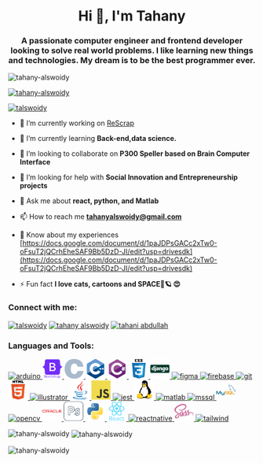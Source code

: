 <h1 align="center">Hi 👋, I'm Tahany</h1>
<h3 align="center">A passionate computer engineer and frontend developer looking to solve real world problems. I like learning new things and technologies. My dream is to be the best programmer ever.</h3>

<p align="left"> <img src="https://komarev.com/ghpvc/?username=tahany-alswoidy&label=Profile%20views&color=0e75b6&style=flat" alt="tahany-alswoidy" /> </p>

<p align="left"> <a href="https://github.com/ryo-ma/github-profile-trophy"><img src="https://github-profile-trophy.vercel.app/?username=tahany-alswoidy" alt="tahany-alswoidy" /></a> </p>

<p align="left"> <a href="https://twitter.com/talswoidy" target="blank"><img src="https://img.shields.io/twitter/follow/TAlswoidy?logo=twitter&style=for-the-badge" alt="talswoidy" /></a> </p>

- 🔭 I’m currently working on [ReScrap](https://zen-shaw-4242c2.netlify.app/)

- 🌱 I’m currently learning **Back-end,data science.**

- 👯 I’m looking to collaborate on **P300 Speller based on Brain Computer Interface**

- 🤝 I’m looking for help with **Social Innovation and Entrepreneurship projects**

- 💬 Ask me about **react, python, and Matlab**

- 📫 How to reach me **tahanyalswoidy@gmail.com**

- 📄 Know about my experiences [https://docs.google.com/document/d/1paJDPsGACc2xTw0-oFsuT2jQCrhEheSAF9Bb5DzD-JI/edit?usp=drivesdk](https://docs.google.com/document/d/1paJDPsGACc2xTw0-oFsuT2jQCrhEheSAF9Bb5DzD-JI/edit?usp=drivesdk)

- ⚡ Fun fact **I love cats, cartoons and SPACE🔭🪐 😍**

<h3 align="left">Connect with me:</h3>
<p align="left">
<a href="https://twitter.com/talswoidy" target="blank"><img align="center" src="https://cdn.jsdelivr.net/npm/simple-icons@3.0.1/icons/twitter.svg" alt="talswoidy" height="30" width="40" /></a>
<a href="https://linkedin.com/in/tahany alswoidy" target="blank"><img align="center" src="https://cdn.jsdelivr.net/npm/simple-icons@3.0.1/icons/linkedin.svg" alt="tahany alswoidy" height="30" width="40" /></a>
<a href="https://fb.com/tahani abdullah" target="blank"><img align="center" src="https://cdn.jsdelivr.net/npm/simple-icons@3.0.1/icons/facebook.svg" alt="tahani abdullah" height="30" width="40" /></a>
</p>

<h3 align="left">Languages and Tools:</h3>
<p align="left"> <a href="https://www.arduino.cc/" target="_blank"> <img src="https://cdn.worldvectorlogo.com/logos/arduino-1.svg" alt="arduino" width="40" height="40"/> </a> <a href="https://getbootstrap.com" target="_blank"> <img src="https://raw.githubusercontent.com/devicons/devicon/master/icons/bootstrap/bootstrap-plain-wordmark.svg" alt="bootstrap" width="40" height="40"/> </a> <a href="https://www.cprogramming.com/" target="_blank"> <img src="https://raw.githubusercontent.com/devicons/devicon/master/icons/c/c-original.svg" alt="c" width="40" height="40"/> </a> <a href="https://www.w3schools.com/cpp/" target="_blank"> <img src="https://raw.githubusercontent.com/devicons/devicon/master/icons/cplusplus/cplusplus-original.svg" alt="cplusplus" width="40" height="40"/> </a> <a href="https://www.w3schools.com/cs/" target="_blank"> <img src="https://raw.githubusercontent.com/devicons/devicon/master/icons/csharp/csharp-original.svg" alt="csharp" width="40" height="40"/> </a> <a href="https://www.w3schools.com/css/" target="_blank"> <img src="https://raw.githubusercontent.com/devicons/devicon/master/icons/css3/css3-original-wordmark.svg" alt="css3" width="40" height="40"/> </a> <a href="https://www.djangoproject.com/" target="_blank"> <img src="https://raw.githubusercontent.com/devicons/devicon/master/icons/django/django-original.svg" alt="django" width="40" height="40"/> </a> <a href="https://www.figma.com/" target="_blank"> <img src="https://www.vectorlogo.zone/logos/figma/figma-icon.svg" alt="figma" width="40" height="40"/> </a> <a href="https://firebase.google.com/" target="_blank"> <img src="https://www.vectorlogo.zone/logos/firebase/firebase-icon.svg" alt="firebase" width="40" height="40"/> </a> <a href="https://git-scm.com/" target="_blank"> <img src="https://www.vectorlogo.zone/logos/git-scm/git-scm-icon.svg" alt="git" width="40" height="40"/> </a> <a href="https://www.w3.org/html/" target="_blank"> <img src="https://raw.githubusercontent.com/devicons/devicon/master/icons/html5/html5-original-wordmark.svg" alt="html5" width="40" height="40"/> </a> <a href="https://www.adobe.com/in/products/illustrator.html" target="_blank"> <img src="https://www.vectorlogo.zone/logos/adobe_illustrator/adobe_illustrator-icon.svg" alt="illustrator" width="40" height="40"/> </a> <a href="https://www.java.com" target="_blank"> <img src="https://raw.githubusercontent.com/devicons/devicon/master/icons/java/java-original.svg" alt="java" width="40" height="40"/> </a> <a href="https://developer.mozilla.org/en-US/docs/Web/JavaScript" target="_blank"> <img src="https://raw.githubusercontent.com/devicons/devicon/master/icons/javascript/javascript-original.svg" alt="javascript" width="40" height="40"/> </a> <a href="https://jestjs.io" target="_blank"> <img src="https://www.vectorlogo.zone/logos/jestjsio/jestjsio-icon.svg" alt="jest" width="40" height="40"/> </a> <a href="https://www.linux.org/" target="_blank"> <img src="https://raw.githubusercontent.com/devicons/devicon/master/icons/linux/linux-original.svg" alt="linux" width="40" height="40"/> </a> <a href="https://www.mathworks.com/" target="_blank"> <img src="https://raw.githubusercontent.com/simple-icons/simple-icons/master/icons/mathworks.svg" alt="matlab" width="40" height="40"/> </a> <a href="https://www.microsoft.com/en-us/sql-server" target="_blank"> <img src="https://cdn.worldvectorlogo.com/logos/microsoft-sql-server.svg" alt="mssql" width="40" height="40"/> </a> <a href="https://www.mysql.com/" target="_blank"> <img src="https://raw.githubusercontent.com/devicons/devicon/master/icons/mysql/mysql-original-wordmark.svg" alt="mysql" width="40" height="40"/> </a> <a href="https://opencv.org/" target="_blank"> <img src="https://www.vectorlogo.zone/logos/opencv/opencv-icon.svg" alt="opencv" width="40" height="40"/> </a> <a href="https://www.oracle.com/" target="_blank"> <img src="https://raw.githubusercontent.com/devicons/devicon/master/icons/oracle/oracle-original.svg" alt="oracle" width="40" height="40"/> </a> <a href="https://www.photoshop.com/en" target="_blank"> <img src="https://raw.githubusercontent.com/devicons/devicon/master/icons/photoshop/photoshop-line.svg" alt="photoshop" width="40" height="40"/> </a> <a href="https://www.python.org" target="_blank"> <img src="https://raw.githubusercontent.com/devicons/devicon/master/icons/python/python-original.svg" alt="python" width="40" height="40"/> </a> <a href="https://reactjs.org/" target="_blank"> <img src="https://raw.githubusercontent.com/devicons/devicon/master/icons/react/react-original-wordmark.svg" alt="react" width="40" height="40"/> </a> <a href="https://reactnative.dev/" target="_blank"> <img src="https://reactnative.dev/img/header_logo.svg" alt="reactnative" width="40" height="40"/> </a> <a href="https://sass-lang.com" target="_blank"> <img src="https://raw.githubusercontent.com/devicons/devicon/master/icons/sass/sass-original.svg" alt="sass" width="40" height="40"/> </a> <a href="https://tailwindcss.com/" target="_blank"> <img src="https://www.vectorlogo.zone/logos/tailwindcss/tailwindcss-icon.svg" alt="tailwind" width="40" height="40"/> </a> </p>

<p><img align="left" src="https://github-readme-stats.vercel.app/api/top-langs?username=tahany-alswoidy&show_icons=true&locale=en&layout=compact" alt="tahany-alswoidy" /></p>

<p>&nbsp;<img align="center" src="https://github-readme-stats.vercel.app/api?username=tahany-alswoidy&show_icons=true&locale=en" alt="tahany-alswoidy" /></p>

<p><img align="center" src="https://github-readme-streak-stats.herokuapp.com/?user=tahany-alswoidy&" alt="tahany-alswoidy" /></p>
